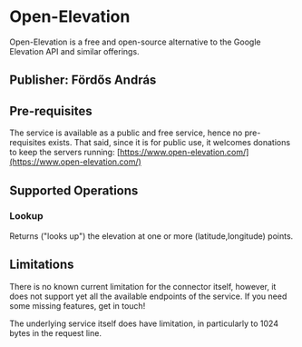 # Open-Elevation
Open-Elevation is a free and open-source alternative to the Google Elevation API and similar offerings.

## Publisher: Fördős András

## Pre-requisites
The service is available as a public and free service, hence no pre-requisites exists. That said, since it is for public use, it welcomes donations to keep the servers running: [https://www.open-elevation.com/](https://www.open-elevation.com/)

## Supported Operations
### Lookup
Returns ("looks up") the elevation at one or more (latitude,longitude) points.

## Limitations
There is no known current limitation for the connector itself, however, it does not support yet all the available endpoints of the service. If you need some missing features, get in touch!

The underlying service itself does have limitation, in particularly to 1024 bytes in the request line. 